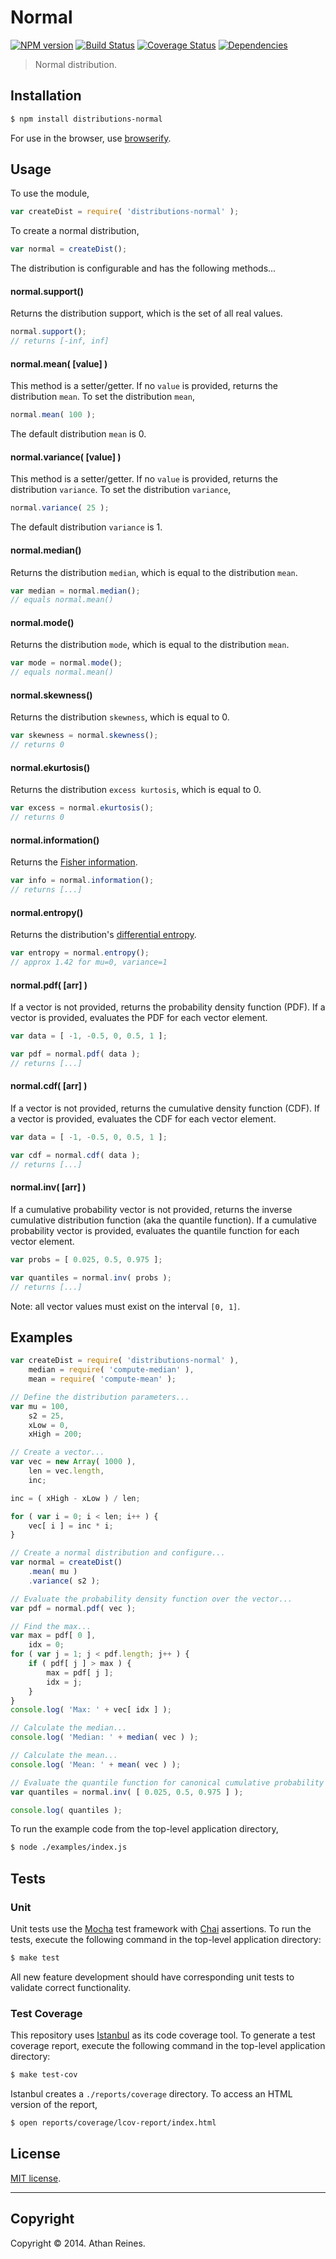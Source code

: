 Normal
===
[![NPM version][npm-image]][npm-url] [![Build Status][travis-image]][travis-url] [![Coverage Status][coveralls-image]][coveralls-url] [![Dependencies][dependencies-image]][dependencies-url]

> Normal distribution.


## Installation

``` bash
$ npm install distributions-normal
```

For use in the browser, use [browserify](https://github.com/substack/node-browserify).


## Usage

To use the module,

``` javascript
var createDist = require( 'distributions-normal' );
```

To create a normal distribution,

``` javascript
var normal = createDist();
```

The distribution is configurable and has the following methods...


#### normal.support()

Returns the distribution support, which is the set of all real values.

``` javascript
normal.support();
// returns [-inf, inf]
```


#### normal.mean( [value] )

This method is a setter/getter. If no `value` is provided, returns the distribution `mean`. To set the distribution `mean`,

``` javascript
normal.mean( 100 );
```

The default distribution `mean` is 0.


#### normal.variance( [value] )

This method is a setter/getter. If no `value` is provided, returns the distribution `variance`. To set the distribution `variance`,

``` javascript
normal.variance( 25 );
```

The default distribution `variance` is 1.


#### normal.median()

Returns the distribution `median`, which is equal to the distribution `mean`.

``` javascript
var median = normal.median();
// equals normal.mean()
```


#### normal.mode()

Returns the distribution `mode`, which is equal to the distribution `mean`.

``` javascript
var mode = normal.mode();
// equals normal.mean()
```


#### normal.skewness()

Returns the distribution `skewness`, which is equal to 0.

``` javascript
var skewness = normal.skewness();
// returns 0
```

#### normal.ekurtosis()

Returns the distribution `excess kurtosis`, which is equal to 0.

``` javascript
var excess = normal.ekurtosis();
// returns 0
```


#### normal.information()

Returns the [Fisher information](http://en.wikipedia.org/wiki/Fisher_information).

``` javascript
var info = normal.information();
// returns [...]
```


#### normal.entropy()

Returns the distribution's [differential entropy](http://en.wikipedia.org/wiki/Differential_entropy).

``` javascript
var entropy = normal.entropy();
// approx 1.42 for mu=0, variance=1
```

#### normal.pdf( [arr] )

If a vector is not provided, returns the probability density function (PDF). If a vector is provided, evaluates the PDF for each vector element.

``` javascript
var data = [ -1, -0.5, 0, 0.5, 1 ];

var pdf = normal.pdf( data );
// returns [...]
```

#### normal.cdf( [arr] )

If a vector is not provided, returns the cumulative density function (CDF). If a vector is provided, evaluates the CDF for each vector element.

``` javascript
var data = [ -1, -0.5, 0, 0.5, 1 ];

var cdf = normal.cdf( data );
// returns [...]
```


#### normal.inv( [arr] )

If a cumulative probability vector is not provided, returns the inverse cumulative distribution function (aka the quantile function). If a cumulative probability vector is provided, evaluates the quantile function for each vector element.

``` javascript
var probs = [ 0.025, 0.5, 0.975 ];

var quantiles = normal.inv( probs );
// returns [...]
``` 

Note: all vector values must exist on the interval `[0, 1]`.




## Examples

``` javascript
var createDist = require( 'distributions-normal' ),
	median = require( 'compute-median' ),
	mean = require( 'compute-mean' );

// Define the distribution parameters...
var mu = 100,
	s2 = 25,
	xLow = 0,
	xHigh = 200;

// Create a vector...
var vec = new Array( 1000 ),
	len = vec.length,
	inc;

inc = ( xHigh - xLow ) / len;

for ( var i = 0; i < len; i++ ) {
	vec[ i ] = inc * i;
}

// Create a normal distribution and configure...
var normal = createDist()
	.mean( mu )
	.variance( s2 );

// Evaluate the probability density function over the vector...
var pdf = normal.pdf( vec );

// Find the max...
var max = pdf[ 0 ],
	idx = 0;
for ( var j = 1; j < pdf.length; j++ ) {
	if ( pdf[ j ] > max ) {
		max = pdf[ j ];
		idx = j;
	}
}
console.log( 'Max: ' + vec[ idx ] );

// Calculate the median...
console.log( 'Median: ' + median( vec ) );

// Calculate the mean...
console.log( 'Mean: ' + mean( vec ) );

// Evaluate the quantile function for canonical cumulative probability values...
var quantiles = normal.inv( [ 0.025, 0.5, 0.975 ] );

console.log( quantiles );
```

To run the example code from the top-level application directory,

``` bash
$ node ./examples/index.js
```


## Tests

### Unit

Unit tests use the [Mocha](http://visionmedia.github.io/mocha) test framework with [Chai](http://chaijs.com) assertions. To run the tests, execute the following command in the top-level application directory:

``` bash
$ make test
```

All new feature development should have corresponding unit tests to validate correct functionality.


### Test Coverage

This repository uses [Istanbul](https://github.com/gotwarlost/istanbul) as its code coverage tool. To generate a test coverage report, execute the following command in the top-level application directory:

``` bash
$ make test-cov
```

Istanbul creates a `./reports/coverage` directory. To access an HTML version of the report,

``` bash
$ open reports/coverage/lcov-report/index.html
```


## License

[MIT license](http://opensource.org/licenses/MIT). 


---
## Copyright

Copyright &copy; 2014. Athan Reines.


[npm-image]: http://img.shields.io/npm/v/distributions-normal.svg
[npm-url]: https://npmjs.org/package/distributions-normal

[travis-image]: http://img.shields.io/travis/distributions-io/normal/master.svg
[travis-url]: https://travis-ci.org/distributions-io/normal

[coveralls-image]: https://img.shields.io/coveralls/distributions-io/normal/master.svg
[coveralls-url]: https://coveralls.io/r/distributions-io/normal?branch=master

[dependencies-image]: http://img.shields.io/david/distributions-io/normal.svg
[dependencies-url]: https://david-dm.org/distributions-io/normal

[dev-dependencies-image]: http://img.shields.io/david/dev/distributions-io/normal.svg
[dev-dependencies-url]: https://david-dm.org/dev/distributions-io/normal

[github-issues-image]: http://img.shields.io/github/issues/distributions-io/normal.svg
[github-issues-url]: https://github.com/distributions-io/normal/issues